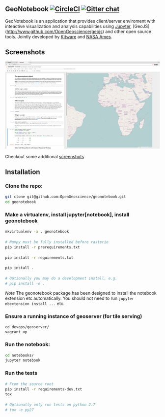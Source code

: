 ## GeoNotebook [![CircleCI](https://circleci.com/gh/OpenGeoscience/geonotebook.svg?style=shield)](https://circleci.com/gh/OpenGeoscience/geonotebook) [![Gitter chat](https://badges.gitter.im/gitterHQ/gitter.png)](https://gitter.im/OpenGeoscience/geonotebook)
GeoNotebook is an application that provides client/server
enviroment with inteactive visualization and analysis capabilities
using [Jupyter](http://jupyter.org), [GeoJS]
(http://www.github.com/OpenGeoscience/geojs) and other open source tools.
Jointly developed by  [Kitware](http://www.kitware.com) and
[NASA Ames](https://www.nasa.gov/centers/ames/home/index.html).


## Screenshots
![screen shot](screenshots/geonotebook.png)

Checkout some additional [screenshots](screenshots/)

## Installation
### Clone the repo:
```bash
git clone git@github.com:OpenGeoscience/geonotebook.git
cd geonotebook
```
### Make a virtualenv, install jupyter[notebook], install geonotebook
```bash
mkvirtualenv -a . geonotebook

# Numpy must be fully installed before rasterio
pip install -r prerequirements.txt

pip install -r requirements.txt

pip install .

# Optionally you may do a development install, e.g.
# pip install -e .
```

*Note* The geonotebook package has been designed to install the notebook extension etc automatically. You should not need to run ```jupyter nbextension install ...``` etc.

### Ensure a running instance of geoserver (for tile serving)
```
cd devops/geoserver/
vagrant up
```

### Run the notebook:
```bash
cd notebooks/
jupyter notebook

```

### Run the tests
```bash
# From the source root
pip install -r requirements-dev.txt
tox

# Optionally only run tests on python 2.7
# tox -e py27
```



